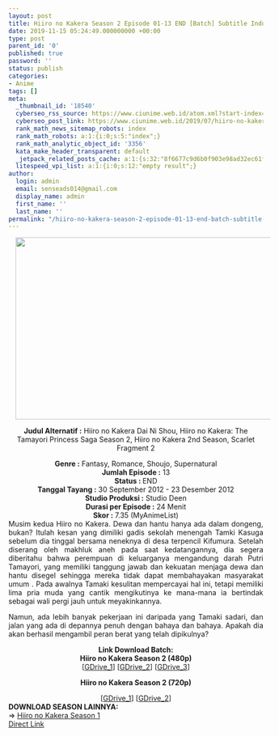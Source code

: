 ```yaml
---
layout: post
title: Hiiro no Kakera Season 2 Episode 01-13 END [Batch] Subtitle Indonesia
date: 2019-11-15 05:24:49.000000000 +00:00
type: post
parent_id: '0'
published: true
password: ''
status: publish
categories:
- Anime
tags: []
meta:
  _thumbnail_id: '18540'
  cyberseo_rss_source: https://www.ciunime.web.id/atom.xml?start-index=1801&max-results=150
  cyberseo_post_link: https://www.ciunime.web.id/2019/07/hiiro-no-kakera-season-2-episode-01-13.html
  rank_math_news_sitemap_robots: index
  rank_math_robots: a:1:{i:0;s:5:"index";}
  rank_math_analytic_object_id: '3356'
  kata_make_header_transparent: default
  _jetpack_related_posts_cache: a:1:{s:32:"8f6677c9d6b0f903e98ad32ec61f8deb";a:2:{s:7:"expires";i:1662911862;s:7:"payload";a:0:{}}}
  litespeed_vpi_list: a:1:{i:0;s:12:"empty result";}
author:
  login: admin
  email: senseads014@gmail.com
  display_name: admin
  first_name: ''
  last_name: ''
permalink: "/hiiro-no-kakera-season-2-episode-01-13-end-batch-subtitle-indonesia/"
---
```

<div style="text-align: center;">
<div class="separator" style="clear: both; text-align: center;"><a href="https://1.bp.blogspot.com/-2T9Xn8Ms_m8/XRuVARfeoFI/AAAAAAAAavY/W3gX3xO3MTMWB9MGp85YcvijaHWTADpPgCPcBGAYYCw/s1600/Hiiro%2Bno%2BKakera%2BSeason%2B2.jpg" imageanchor="1" style="margin-left: 1em; margin-right: 1em;"><img border="0" data-original-height="720" data-original-width="1280" height="360" src="{{ site.baseurl }}/assets/2019/11/Hiiro%2Bno%2BKakera%2BSeason%2B2.jpg" width="640" /></a></div>
<div style="text-align: left;"></div>
<p><b>Judul</b><b><b> Alternatif</b> :</b> Hiiro no Kakera Dai Ni Shou, Hiiro no Kakera: The Tamayori Princess Saga Season 2, Hiiro no Kakera 2nd Season, Scarlet Fragment 2</div>
<div style="text-align: center;"><b><b>Genre :</b></b> Fantasy, Romance, Shoujo, Supernatural</div>
<div style="text-align: center;"><b>Jumlah Episode :</b> 13<br /><b>Status :&nbsp;</b>END<br /><b>Tanggal Tayang :</b> 30 September 2012 - 23 Desember 2012<br /><b>Studio Produksi :</b> Studio Deen<br /><b>Durasi per Episode :</b> 24 Menit</div>
<div style="text-align: center;"><b>Skor :</b> 7.35 (MyAnimeList)</div>
<div style="text-align: center;"></div>
<div style="text-align: justify;">Musim kedua Hiiro no Kakera. Dewa dan hantu hanya ada dalam dongeng, bukan? Itulah kesan yang dimiliki gadis sekolah menengah Tamki Kasuga sebelum dia tinggal bersama neneknya di desa terpencil Kifumura. Setelah diserang oleh makhluk aneh pada saat kedatangannya, dia segera diberitahu bahwa perempuan di keluarganya mengandung darah Putri Tamayori, yang memiliki tanggung jawab dan kekuatan menjaga dewa dan hantu disegel sehingga mereka tidak dapat membahayakan masyarakat umum . Pada awalnya Tamaki kesulitan mempercayai hal ini, tetapi memiliki lima pria muda yang cantik mengikutinya ke mana-mana ia bertindak sebagai wali pergi jauh untuk meyakinkannya.</p>
<p>Namun, ada lebih banyak pekerjaan ini daripada yang Tamaki sadari, dan jalan yang ada di depannya penuh dengan bahaya dan bahaya. Apakah dia akan berhasil mengambil peran berat yang telah dipikulnya?</p></div>
<div style="text-align: justify;"></div>
<div style="text-align: justify;"></div>
<div style="text-align: center;"><b>Link Download Batch:</b></div>
<div style="text-align: center;">
<div style="text-align: center;"><b>Hiiro no Kakera Season 2 (480p)</b></div>
<div style="text-align: center;">[<a href="https://drive.google.com/uc?id=1-S7hrN81ejr_pLJzxC7LZMAtcIN0TMJU" target="_blank" rel="noopener">GDrive_1</a>]&nbsp;[<a href="https://drive.google.com/uc?export=download&amp;id=13jvpaao0HFp4Kcppv2yYW1cO4NoHsAMZ" target="_blank" rel="noopener">GDrive_2</a>] [<a href="https://drive.google.com/uc?export=download&amp;id=1NU58i05qirOttdIxyixZDknhYOjy_521" target="_blank" rel="noopener">GDrive_3</a>]</p>
</div>
<p><b>Hiiro no Kakera Season 2 (720p)</b></div>
<div style="text-align: center;">[<a href="https://drive.google.com/uc?export=download&amp;id=1SVtCb9iSpuCRbWrLJ90vokD5ciAWkTD5" target="_blank" rel="noopener">GDrive_1</a>] [<a href="https://drive.google.com/uc?id=1YrmSXEYfasmH62-S48kKiD52A2KkiqvX" target="_blank" rel="noopener">GDrive_2</a>]
<div style="text-align: left;"></div>
<div style="text-align: left;"></div>
<div style="text-align: left;"><b>DOWNLOAD SEASON LAINNYA:</b></div>
<div style="text-align: left;"></div>
<div style="text-align: left;">=&gt;&nbsp;<a href="https://www.ciunime.web.id/2019/07/hiiro-no-kakera-season-1-episode-01-13.html" target="_blank" rel="noopener">Hiiro no Kakera Season 1</a></div>
<div style="text-align: left;"></div>
</div>
<link rel="stylesheet" href="https://cdnjs.cloudflare.com/ajax/libs/font-awesome/4.7.0/css/font-awesome.min.css" />
<div class="divbtn"> <a href="https://handymansurrender.com/fihup8buzv?key=94550f7ce39444073321dde3b8782f97" class="btn"><i class="fa fa-download"></i> Direct Link</a> </div>

